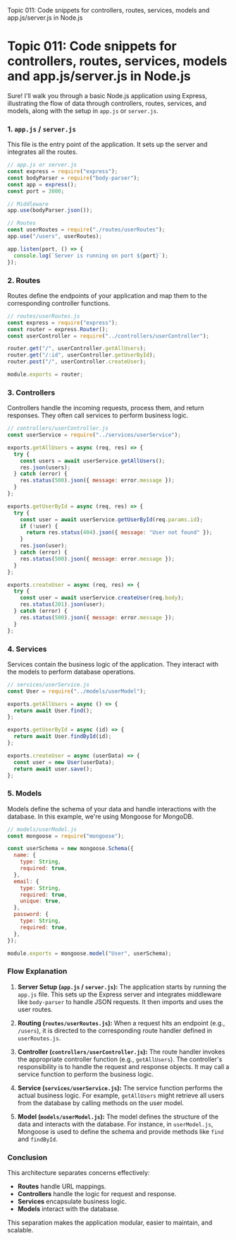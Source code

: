 Topic 011: Code snippets for controllers, routes, services, models and app.js/server.js in Node.js

# Topic 011: Code snippets for controllers, routes, services, models and app.js/server.js in Node.js

Sure! I'll walk you through a basic Node.js application using Express, illustrating the flow of data through controllers, routes, services, and models, along with the setup in `app.js` or `server.js`.

### 1. `app.js` / `server.js`

This file is the entry point of the application. It sets up the server and integrates all the routes.

```javascript
// app.js or server.js
const express = require("express");
const bodyParser = require("body-parser");
const app = express();
const port = 3000;

// Middleware
app.use(bodyParser.json());

// Routes
const userRoutes = require("./routes/userRoutes");
app.use("/users", userRoutes);

app.listen(port, () => {
  console.log(`Server is running on port ${port}`);
});
```

### 2. Routes

Routes define the endpoints of your application and map them to the corresponding controller functions.

```javascript
// routes/userRoutes.js
const express = require("express");
const router = express.Router();
const userController = require("../controllers/userController");

router.get("/", userController.getAllUsers);
router.get("/:id", userController.getUserById);
router.post("/", userController.createUser);

module.exports = router;
```

### 3. Controllers

Controllers handle the incoming requests, process them, and return responses. They often call services to perform business logic.

```javascript
// controllers/userController.js
const userService = require("../services/userService");

exports.getAllUsers = async (req, res) => {
  try {
    const users = await userService.getAllUsers();
    res.json(users);
  } catch (error) {
    res.status(500).json({ message: error.message });
  }
};

exports.getUserById = async (req, res) => {
  try {
    const user = await userService.getUserById(req.params.id);
    if (!user) {
      return res.status(404).json({ message: "User not found" });
    }
    res.json(user);
  } catch (error) {
    res.status(500).json({ message: error.message });
  }
};

exports.createUser = async (req, res) => {
  try {
    const user = await userService.createUser(req.body);
    res.status(201).json(user);
  } catch (error) {
    res.status(500).json({ message: error.message });
  }
};
```

### 4. Services

Services contain the business logic of the application. They interact with the models to perform database operations.

```javascript
// services/userService.js
const User = require("../models/userModel");

exports.getAllUsers = async () => {
  return await User.find();
};

exports.getUserById = async (id) => {
  return await User.findById(id);
};

exports.createUser = async (userData) => {
  const user = new User(userData);
  return await user.save();
};
```

### 5. Models

Models define the schema of your data and handle interactions with the database. In this example, we're using Mongoose for MongoDB.

```javascript
// models/userModel.js
const mongoose = require("mongoose");

const userSchema = new mongoose.Schema({
  name: {
    type: String,
    required: true,
  },
  email: {
    type: String,
    required: true,
    unique: true,
  },
  password: {
    type: String,
    required: true,
  },
});

module.exports = mongoose.model("User", userSchema);
```

### Flow Explanation

1. **Server Setup (`app.js` / `server.js`):** The application starts by running the `app.js` file. This sets up the Express server and integrates middleware like `body-parser` to handle JSON requests. It then imports and uses the user routes.

2. **Routing (`routes/userRoutes.js`):** When a request hits an endpoint (e.g., `/users`), it is directed to the corresponding route handler defined in `userRoutes.js`.

3. **Controller (`controllers/userController.js`):** The route handler invokes the appropriate controller function (e.g., `getAllUsers`). The controller's responsibility is to handle the request and response objects. It may call a service function to perform the business logic.

4. **Service (`services/userService.js`):** The service function performs the actual business logic. For example, `getAllUsers` might retrieve all users from the database by calling methods on the user model.

5. **Model (`models/userModel.js`):** The model defines the structure of the data and interacts with the database. For instance, in `userModel.js`, Mongoose is used to define the schema and provide methods like `find` and `findById`.

### Conclusion

This architecture separates concerns effectively:

- **Routes** handle URL mappings.
- **Controllers** handle the logic for request and response.
- **Services** encapsulate business logic.
- **Models** interact with the database.

This separation makes the application modular, easier to maintain, and scalable.
